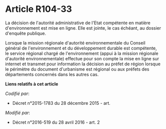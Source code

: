 # Article R104-33

La décision de l'autorité administrative de l'Etat compétente en matière d'environnement est mise en ligne. Elle est jointe,
le cas échéant, au dossier d'enquête publique.

Lorsque la mission régionale d'autorité environnementale du Conseil général de l'environnement et du développement durable
est compétente, le service régional chargé de l'environnement (appui à la mission régionale d'autorité environnementale)
effectue pour son compte la mise en ligne sur internet et transmet pour information la décision au préfet de région lorsque
le périmètre du document d'urbanisme est régional ou aux préfets des départements concernés dans les autres cas.

**Liens relatifs à cet article**

_Codifié par_:

  - Décret n°2015-1783 du 28 décembre 2015 - art.

_Modifié par_:

  - Décret n°2016-519 du 28 avril 2016 - art. 2
